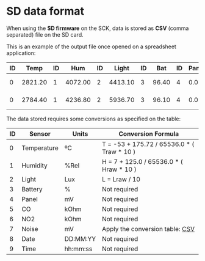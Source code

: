 SD data format
==============

When using the **SD firmware** on the SCK, data is stored as **CSV** (comma separated) file on the SD card.

This is an example of the output file once opened on a spreadsheet application:

| ID | Temp    | ID| Hum     | ID| Light   | ID| Bat   | ID| Panel| ID| CO     | ID| NO2  | ID| Noise| Date       | Time    | 
|----|---------|---|---------|---|---------|---|-------|---|------|---|--------|---|------|---|------|------------|---------|
| 0  | 2821.20 | 1 | 4072.00 | 2 | 4413.10 | 3 | 96.40 | 4 | 0.00 | 5 | 94.67  | 6 | 0.65 | 7 | 5.23 | 2000-01-01 | 00:00:02 |
| 0  | 2784.40 | 1 | 4236.80 | 2 | 5936.70 | 3 | 96.10 | 4 | 0.00 | 5 | 278.27 | 6 | 1.05 | 7 | 2.39 | 2000-01-01 | 00:00:02 |


The data stored requires some conversions as specified on the table:

| ID  | Sensor       | Units | Conversion Formula                                 
|-----|--------------|-------|---------------------------------------------|
| 0   | Temperature  | ºC    |  T = -53 + 175.72 / 65536.0 * ( Traw * 10 ) |
| 1   | Humidity     | %Rel  |  H =   7 + 125.0  / 65536.0 * ( Hraw * 10 ) |
| 2   | Light        | Lux   |  L = Lraw / 10                              |
| 3   | Battery      | %     |  Not required                               |
| 4   | Panel        | mV    |  Not required                               |                                             
| 5   | CO      	  | kOhm  |  Not required                               |                                            
| 6   | NO2          | kOhm  |  Not required                               |                               
| 7   | Noise        | mV    |  Apply the conversion table: [CSV](https://gist.github.com/pral2a/d767cc45874361fd38bf) 
| 8   | Date         | DD:MM:YY |  Not required                            |                             
| 9   | Time         | hh:mm:ss |  Not required                            |                            






